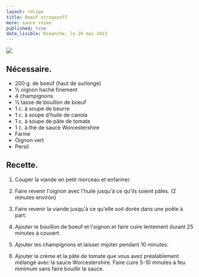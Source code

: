```yaml
---
layout: recipe
title: Boeuf stroganoff
more: sauce rosée
published: true
date_lisible: Dimanche, le 26 mai 2013
---
```


<img src="http://f.cl.ly/items/2A3d1n3t0r2A3I0F1V3J/boeuf-stroganoff.jpg" class="preview" />

## Nécessaire.
* 200 g. de boeuf (haut de surlonge)
* ½ oignon haché finement
* 4 champignons
* ½ tasse de bouillon de boeuf
* 1 c. à soupe de beurre
* 1 c. à soupe d'huile de canola
* 1 c. à soupe de pâte de tomate
* 1 c. à thé de sauce Worcestershire
* Farine
* Oignon vert
* Persil

## Recette.

1. Couper la viande en petit morceau et enfariner.

2. Faire revenir l'oignon avec l'huile jusqu'à ce qu'ils soient pâles. (2 minutes environ)

3. Faire revenir la viande jusqu'à ce qu'elle soit dorée dans une poêle à part.

4. Ajouter le bouillon de boeuf et l'oignon et faire cuire lentement durant 25 minutes à couvert.

5. Ajouter les champignons et laisser mijoter pendant 10 minutes.

6. Ajouter la crème et la pâte de tomate que vous avez préalablement mélangé avec la sauce Worcestershire. Faire cuire 5-10 minutes à feu minimum sans faire bouillir la sauce.
